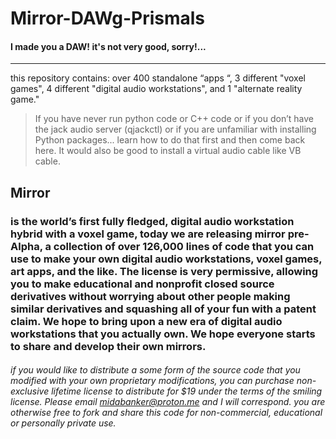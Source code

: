 # Mirror-DAWg-Prismals

#### I made you a DAW! it's not very good, sorry!...
---
this repository contains:
over 400 standalone “apps “, 
3 different "voxel games", 
4 different "digital audio workstations", 
and 1 "alternate reality game."

> If you have never run python code or C++ code or if you don’t have the jack audio server  (qjackctl) or if you are unfamiliar with installing Python packages... learn how to do that first and then come back here. It would also be good to install a virtual audio cable like VB cable.

## Mirror 
### is the world’s first fully fledged, digital audio workstation  hybrid with a voxel game, today we are releasing mirror pre-Alpha, a collection of over 126,000 lines of code that you can use to make your own digital audio workstations, voxel games, art apps, and the like. The license is very permissive, allowing you to make educational and nonprofit closed source derivatives without worrying about other people making similar derivatives and squashing all of your fun with a patent claim. We hope to bring upon a new era of digital audio workstations that you actually own. We hope everyone starts to share and develop their own mirrors.

###### if you would like to distribute a some form of the source code that you modified with your own proprietary modifications, you can purchase non-exclusive lifetime license to distribute for $19 under the terms of the smiling license. Please email midabanker@proton.me and I will correspond. you are otherwise free to fork and share this code for non-commercial, educational or personally private use.

